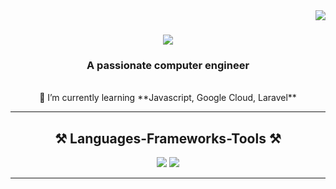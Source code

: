 <img align="right" src="https://visitor-badge.laobi.icu/badge?page_id=emrkacar2.emrkacar2" />

<h1 align="center">
    <img src="https://readme-typing-svg.herokuapp.com/?font=Righteous&size=35&center=true&vCenter=true&width=500&height=70&duration=4000&lines=Hi+There!+👋;+I'm+Emre+Kaçar!;" />
</h1>


<h3 align="center">A passionate computer engineer</h3>

<br/>

<div align="center">
    🌱 I’m currently learning **Javascript, Google Cloud, Laravel**
</div>

<hr/>
 
<h2 align="center">⚒️ Languages-Frameworks-Tools ⚒️</h2>

<div align="center">
    <img src="https://skillicons.dev/icons?i=gcp,javascript,css,vscode,github,git,unity,mysql" />
    <img src="https://skillicons.dev/icons?i=html,laravel,bootstrap,cs,java" />
</div>

<hr/>

